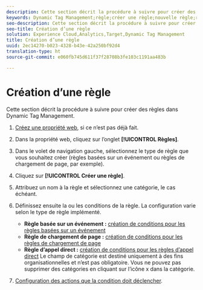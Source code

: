 ```yaml
---
description: Cette section décrit la procédure à suivre pour créer des règles dans Dynamic Tag Management.
keywords: Dynamic Tag Management;règle;créer une règle;nouvelle règle;règle basée sur un événement;règle de chargement de page;règle d’appel direct
seo-description: Cette section décrit la procédure à suivre pour créer des règles dans Dynamic Tag Management.
seo-title: Création d’une règle
solution: Experience Cloud,Analytics,Target,Dynamic Tag Management
title: Création d’une règle
uuid: 2ec14270-b023-4328-b43e-42a250bf92d4
translation-type: ht
source-git-commit: e060fb745d611f37f28708b3fe103c1191aa483b

---
```



# Création d’une règle

Cette section décrit la procédure à suivre pour créer des règles dans Dynamic Tag Management.

1. [Créez une propriété web](../../../implement/c-implement-with-dtm/t-create-web-property.md#task_960467FBB7A54499AC228CB3AA3C4123), si ce n’est pas déjà fait.
1. Dans la propriété web, cliquez sur l’onglet **[!UICONTROL Règles]**.
1. Dans le volet de navigation gauche, sélectionnez le type de règle que vous souhaitez créer (règles basées sur un événement ou règles de chargement de page, par exemple).
1. Cliquez sur **[!UICONTROL Créer une règle]**.
1. Attribuez un nom à la règle et sélectionnez une catégorie, le cas échéant.
1. Définissez ensuite la ou les conditions de la règle. La configuration varie selon le type de règle implémenté.

   * **Règle basée sur un événement :** [création de conditions pour les règles basées sur un événement](../../../implement/c-implement-with-dtm/c-rules/t-rules-event-conditions.md#task_A122DE72110F4579A91F9D96D92D39FC)
   * **Règle de chargement de page :** [création de conditions pour les règles de chargement de page](../../../implement/c-implement-with-dtm/c-rules/t-rules-page-conditions.md#task_69B41CB230EE4530A755D91233F73706)
   * **Règle d’appel direct :** [création de conditions pour les règles d’appel direct](../../../implement/c-implement-with-dtm/c-rules/t-rules-direct-conditions.md#task_85EB8F01775A402BA53B8298F0AADA09)
   Le champ de catégorie est destiné uniquement à des fins organisationnelles et n’est pas obligatoire. Vous ne pouvez pas supprimer des catégories en cliquant sur l’icône x dans la catégorie.
1. [Configuration des actions que la condition doit déclencher](../../../implement/c-implement-with-dtm/c-rules/t-rules-actions.md#task_94DFE0D8B53A43E2892851BABE381121).
